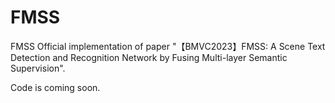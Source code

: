 # FMSS
FMSS
Official implementation of paper "【BMVC2023】FMSS: A Scene Text Detection and Recognition Network by Fusing Multi-layer Semantic Supervision".

Code is coming soon.
